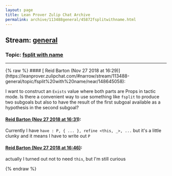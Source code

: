 ```yaml
---
layout: page
title: Lean Prover Zulip Chat Archive 
permalink: archive/113488general/45872fsplitwithname.html
---
```


## Stream: [general](https://leanprover-community.github.io/archive/113488general/index.html)
### Topic: [fsplit with name](https://leanprover-community.github.io/archive/113488general/45872fsplitwithname.html)

---

<base href="https://leanprover.zulipchat.com">
{% raw %}
#### [ Reid Barton (Nov 27 2018 at 16:29)](https://leanprover.zulipchat.com/#narrow/stream/113488-general/topic/fsplit%20with%20name/near/148645058):
<p>I want to construct an <code>Exists</code> value where both parts are Props in tactic mode. Is there a convenient way to use something like <code>fsplit</code> to produce two subgoals but also to have the result of the first subgoal available as a hypothesis in the second subgoal?</p>

#### [ Reid Barton (Nov 27 2018 at 16:31)](https://leanprover.zulipchat.com/#narrow/stream/113488-general/topic/fsplit%20with%20name/near/148645203):
<p>Currently I have <code>have : P, { ... }, refine &lt;this, _&gt;, ...</code> but it's a little clunky and it means I have to write out <code>P</code></p>

#### [ Reid Barton (Nov 27 2018 at 16:46)](https://leanprover.zulipchat.com/#narrow/stream/113488-general/topic/fsplit%20with%20name/near/148646115):
<p>actually I turned out not to need <code>this</code>, but I'm still curious</p>


{% endraw %}
